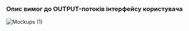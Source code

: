 ### Опис вимог до OUTPUT-потоків інтерфейсу користувача

![Mockups (1)](https://github.com/mkutyrkina/zai-211-kutyrkina/assets/167700392/8a8aea38-b760-47fd-aa73-c3c777c6ae08)
